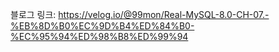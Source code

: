 블로그 링크: https://velog.io/@99mon/Real-MySQL-8.0-CH-07.-%EB%8D%B0%EC%9D%B4%ED%84%B0-%EC%95%94%ED%98%B8%ED%99%94
